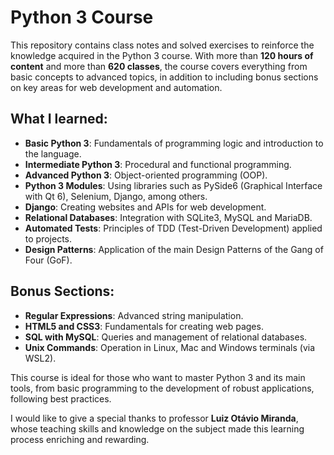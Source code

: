 # Python 3 Course

This repository contains class notes and solved exercises to reinforce the knowledge acquired in the Python 3 course. With more than **120 hours of content** and more than **620 classes**, the course covers everything from basic concepts to advanced topics, in addition to including bonus sections on key areas for web development and automation.

## What I learned:
- **Basic Python 3**: Fundamentals of programming logic and introduction to the language.
- **Intermediate Python 3**: Procedural and functional programming.
- **Advanced Python 3**: Object-oriented programming (OOP).
- **Python 3 Modules**: Using libraries such as PySide6 (Graphical Interface with Qt 6), Selenium, Django, among others.
- **Django**: Creating websites and APIs for web development.
- **Relational Databases**: Integration with SQLite3, MySQL and MariaDB.
- **Automated Tests**: Principles of TDD (Test-Driven Development) applied to projects.
- **Design Patterns**: Application of the main Design Patterns of the Gang of Four (GoF).

## Bonus Sections:
- **Regular Expressions**: Advanced string manipulation.
- **HTML5 and CSS3**: Fundamentals for creating web pages.
- **SQL with MySQL**: Queries and management of relational databases.
- **Unix Commands**: Operation in Linux, Mac and Windows terminals (via WSL2).

This course is ideal for those who want to master Python 3 and its main tools, from basic programming to the development of robust applications, following best practices.

I would like to give a special thanks to professor **Luiz Otávio Miranda**, whose teaching skills and knowledge on the subject made this learning process enriching and rewarding.
